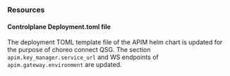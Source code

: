 ### Resources

#### Controlplane Deployment.toml file

The deployment TOML template file of the APIM helm chart is updated for the purpose of choreo connect QSG.
The section `apim.key_manager.service_url` and WS endpoints of `apim.gateway.environment` are updated.
